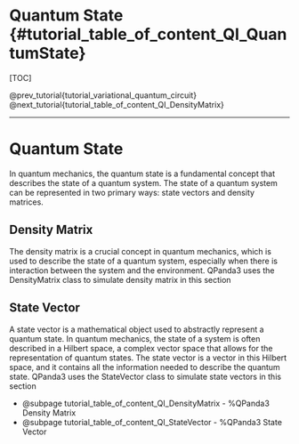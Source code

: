 Quantum State  {#tutorial_table_of_content_QI_QuantumState}
=============================================================================

[TOC]

@prev_tutorial{tutorial_variational_quantum_circuit}
@next_tutorial{tutorial_table_of_content_QI_DensityMatrix}

-------------------------------------------------------------------------------------------------------------------------------
# Quantum State

In quantum mechanics, the quantum state is a fundamental concept that describes the state of a quantum system. The state of a quantum system can be represented in two primary ways: state vectors and density matrices.


## Density Matrix

The density matrix is a crucial concept in quantum mechanics, which is used to describe the state of a quantum system, especially when there is interaction between the system and the environment.
QPanda3 uses the DensityMatrix class to simulate density matrix in this section

## State Vector
A state vector is a mathematical object used to abstractly represent a quantum state. In quantum mechanics, the state of a system is often described in a Hilbert space, a complex vector space that allows for the representation of quantum states. The state vector is a vector in this Hilbert space, and it contains all the information needed to describe the quantum state. QPanda3 uses the StateVector class to simulate state vectors in this section

- @subpage tutorial_table_of_content_QI_DensityMatrix - %QPanda3 Density Matrix
- @subpage tutorial_table_of_content_QI_StateVector - %QPanda3 State Vector